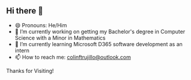 ## Hi there 👋

- 😄 Pronouns: He/Him
- 🔭 I’m currently working on getting my Bachelor's degree in Computer Science with a Minor in Mathematics 
- 🌱 I’m currently learning Microsoft D365 software development as an intern
- 📫 How to reach me: colinftrujillo@outlook.com

Thanks for Visiting!
<!--
**cftrujillo/cftrujillo** is a ✨ _special_ ✨ repository because its `README.md` (this file) appears on your GitHub profile.

Here are some ideas to get you started:

- 🔭 I’m currently working on ...
- 🌱 I’m currently learning ...
- 👯 I’m looking to collaborate on ...
- 🤔 I’m looking for help with ...
- 💬 Ask me about ...
- 📫 How to reach me: ...
- 😄 Pronouns: ...
- ⚡ Fun fact: ...
-->
